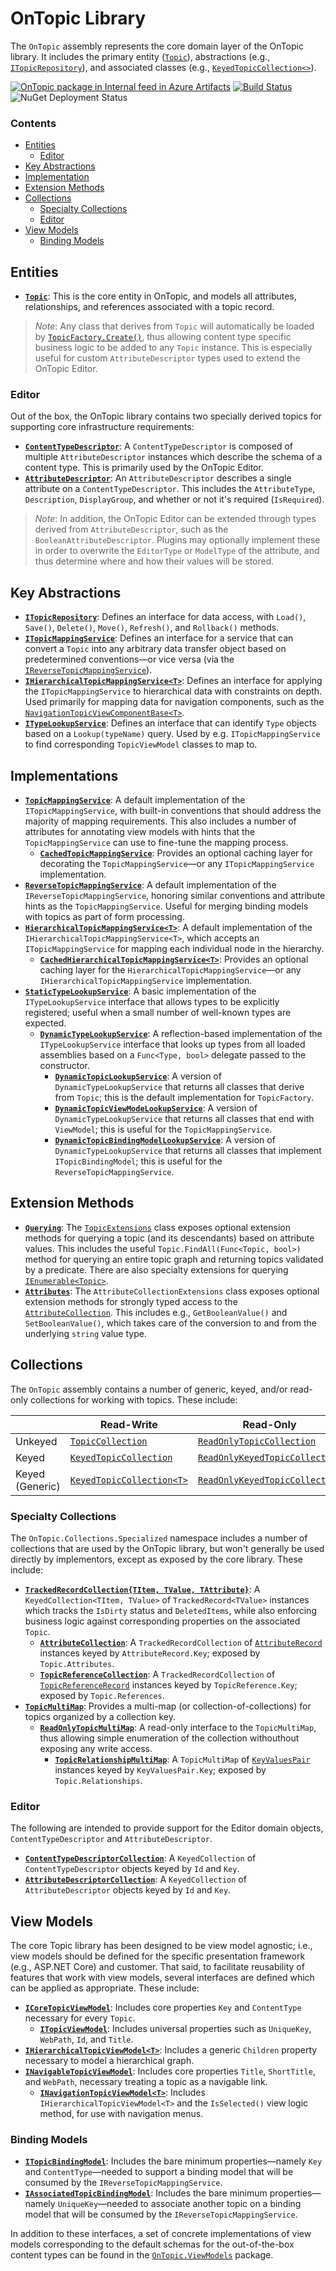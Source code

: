 ﻿# OnTopic Library

The `OnTopic` assembly represents the core domain layer of the OnTopic library. It includes the primary entity ([`Topic`](Topic.cs)), abstractions (e.g., [`ITopicRepository`](Repositories/ITopicRepository.cs)), and associated classes (e.g., [`KeyedTopicCollection<>`](Collections/KeyedTopicCollection{T}.cs)).

[![OnTopic package in Internal feed in Azure Artifacts](https://igniasoftware.feeds.visualstudio.com/_apis/public/Packaging/Feeds/46d5f49c-5e1e-47bb-8b14-43be6c719ba8/Packages/fb67677f-2b83-4318-9007-0c46b4da55c1/Badge)](https://igniasoftware.visualstudio.com/OnTopic/_packaging?_a=package&feed=46d5f49c-5e1e-47bb-8b14-43be6c719ba8&package=fb67677f-2b83-4318-9007-0c46b4da55c1&preferRelease=true)
[![Build Status](https://igniasoftware.visualstudio.com/OnTopic/_apis/build/status/OnTopic-CI-V3?branchName=master)](https://igniasoftware.visualstudio.com/OnTopic/_build/latest?definitionId=7&branchName=master)
![NuGet Deployment Status](https://rmsprodscussu1.vsrm.visualstudio.com/A09668467-721c-4517-8d2e-aedbe2a7d67f/_apis/public/Release/badge/bd7f03e0-6fcf-4ec6-939d-4e995668d40f/2/2)

### Contents
- [Entities](#entities)
  - [Editor](#editor)
- [Key Abstractions](#key-abstractions) 
- [Implementation](#implementation)
- [Extension Methods](#extension-methods)
- [Collections](#collections)
  - [Specialty Collections](#specialty-collections)
  - [Editor](#editor-1)
- [View Models](#view-models) 
  - [Binding Models](#binding-models)

## Entities
- **[`Topic`](Topic.cs)**: This is the core entity in OnTopic, and models all attributes, relationships, and references associated with a topic record.

> *Note*: Any class that derives from `Topic` will automatically be loaded by [`TopicFactory.Create()`](TopicFactory.cs), thus allowing content type specific business logic to be added to any `Topic` instance. This is especially useful for custom `AttributeDescriptor` types used to extend the OnTopic Editor.

### Editor
Out of the box, the OnTopic library contains two specially derived topics for supporting core infrastructure requirements:
- **[`ContentTypeDescriptor`](Metadata/ContentTypeDescriptor.cs)**: A `ContentTypeDescriptor` is composed of multiple `AttributeDescriptor` instances which describe the schema of a content type. This is primarily used by the OnTopic Editor.
- **[`AttributeDescriptor`](Metadata/AttributeDescriptor.cs)**: An `AttributeDescriptor` describes a single attribute on a `ContentTypeDescriptor`. This includes the `AttributeType`, `Description`, `DisplayGroup`, and whether or not it's required (`IsRequired`).

> *Note*: In addition, the OnTopic Editor can be extended through types derived from `AttributeDescriptor`, such as the `BooleanAttributeDescriptor`. Plugins may optionally implement these in order to overwrite the `EditorType` or `ModelType` of the attribute, and thus determine where and how their values will be stored.

## Key Abstractions
- **[`ITopicRepository`](Repositories/ITopicRepository.cs)**: Defines an interface for data access, with `Load()`, `Save()`, `Delete()`, `Move()`, `Refresh()`, and `Rollback()` methods.
- **[`ITopicMappingService`](Mapping/README.md)**: Defines an interface for a service that can convert a `Topic` into any arbitrary data transfer object based on predetermined conventions—or vice versa (via the [`IReverseTopicMappingService`](Mapping/Reverse/IReverseTopicMappingService.cs)). 
- **[`IHierarchicalTopicMappingService<T>`](Mapping/Hierarchical/README.md)**: Defines an interface for applying the `ITopicMappingService` to hierarchical data with constraints on depth. Used primarily for mapping data for navigation components, such as the [`NavigationTopicViewComponentBase<T>`](../OnTopic.AspNetCore.Mvc/Components/NavigationTopicViewComponentBase{T}.cs).
- **[`ITypeLookupService`](lookup/ITypeLookupService.cs)**: Defines an interface that can identify `Type` objects based on a `Lookup(typeName)` query. Used by e.g. `ITopicMappingService` to find corresponding `TopicViewModel` classes to map to.

## Implementations
- **[`TopicMappingService`](Mapping/README.md)**: A default implementation of the `ITopicMappingService`, with built-in conventions that should address the majority of mapping requirements. This also includes a number of attributes for annotating view models with hints that the `TopicMappingService` can use to fine-tune the mapping process.
  - **[`CachedTopicMappingService`](Mapping/README.md)**: Provides an optional caching layer for decorating the `TopicMappingService`—or any `ITopicMappingService` implementation.
- **[`ReverseTopicMappingService`](Mapping/Reverse/README.md)**: A default implementation of the `IReverseTopicMappingService`, honoring similar conventions and attribute hints as the `TopicMappingService`. Useful for merging binding models with topics as part of form processing.
- **[`HierarchicalTopicMappingService<T>`](Mapping/Hierarchical/README.md)**: A default implementation of the `IHierarchicalTopicMappingService<T>`, which accepts an `ITopicMappingService` for mapping each individual node in the hierarchy.
  - **[`CachedHierarchicalTopicMappingService<T>`](Mapping/Hierarchical/README.md)**: Provides an optional caching layer for the `HierarchicalTopicMappingService`—or any `IHierarchicalTopicMappingService` implementation.
- **[`StaticTypeLookupService`](Lookup/StaticTypeLookupService.cs)**: A basic implementation of the `ITypeLookupService` interface that allows types to be explicitly registered; useful when a small number of well-known types are expected.
  - **[`DynamicTypeLookupService`](Lookup/DynamicTypeLookupService.cs)**: A reflection-based implementation of the `ITypeLookupService` interface that looks up types from all loaded assemblies based on a `Func<Type, bool>` delegate passed to the constructor.
    - **[`DynamicTopicLookupService`](Lookup/DynamicTopicLookupService.cs)**: A version of `DynamicTypeLookupService` that returns all classes that derive from `Topic`; this is the default implementation for `TopicFactory`.
    - **[`DynamicTopicViewModeLookupService`](Lookup/DynamicTopicViewModelLookupService.cs)**: A version of `DynamicTypeLookupService` that returns all classes that end with `ViewModel`; this is useful for the `TopicMappingService`.
    - **[`DynamicTopicBindingModelLookupService`](Lookup/DynamicTopicBindingModelLookupService.cs)**: A version of `DynamicTypeLookupService` that returns all classes that implement `ITopicBindingModel`; this is useful for the `ReverseTopicMappingService`.

## Extension Methods
- **[`Querying`](Querying/TopicExtensions.cs)**: The [`TopicExtensions`](Querying/TopicExtensions.cs) class exposes optional extension methods for querying a topic (and its descendants) based on attribute values. This includes the useful `Topic.FindAll(Func<Topic, bool>)` method for querying an entire topic graph and returning topics validated by a predicate. There are also specialty extensions for querying [`IEnumerable<Topic>`](Querying/TopicCollectionExtensions.cs).
- **[`Attributes`](Attributes/AttributeCollectionExtensions.cs)**: The `AttributeCollectionExtensions` class exposes optional extension methods for strongly typed access to the [`AttributeCollection`](Attributes/AttributeCollection.cs). This includes e.g., `GetBooleanValue()` and `SetBooleanValue()`, which takes care of the conversion to and from the underlying `string` value type.

## Collections
The `OnTopic` assembly contains a number of generic, keyed, and/or read-only collections for working with topics. These include:

|                               | Read-Write                            | Read-Only
| ----------------------------- | ------------------------------------- | -------------------------------------
| Unkeyed                       | [`TopicCollection`][1]                | [`ReadOnlyTopicCollection`][4]
| Keyed                         | [`KeyedTopicCollection`][2]           | [`ReadOnlyKeyedTopicCollection`][5]
| Keyed (Generic)               | [`KeyedTopicCollection<T>`][3]        | [`ReadOnlyKeyedTopicCollection`][6]

[1]: Collections/TopicCollection.cs
[2]: Collections/KeyedTopicCollection.cs
[3]: Collections/KeyedTopicCollection{T}.cs
[4]: Collections/ReadOnlyTopicCollection.cs
[5]: Collections/ReadOnlyKeyedTopicCollection.cs
[6]: Collections/ReadOnlyKeyedTopicCollection{T}.cs

### Specialty Collections
The `OnTopic.Collections.Specialized` namespace includes a number of collections that are used by the OnTopic library, but won't generally be used directly by implementors, except as exposed by the core library. These include:
- **[`TrackedRecordCollection{TItem, TValue, TAttribute}`](Collections/Specialized/TrackedRecordCollection{TItem,TValue,TAttribute}.cs)**: A `KeyedCollection<TItem, TValue>` of `TrackedRecord<TValue>` instances which tracks the `IsDirty` status and `DeletedItems`, while also enforcing business logic against corresponding properties on the associated `Topic`.
  - **[`AttributeCollection`](attributes/AttributeCollection.cs)**: A `TrackedRecordCollection` of [`AttributeRecord`](Attributes/AttributeRecord.cs) instances keyed by `AttributeRecord.Key`; exposed by `Topic.Attributes`.
  - **[`TopicReferenceCollection`](associations/TopicReferenceCollection.cs)**: A `TrackedRecordCollection` of [`TopicReferenceRecord`](Associations/TopicReferenceRecord.cs) instances keyed by `TopicReference.Key`; exposed by `Topic.References`.
- **[`TopicMultiMap`](Collections/Specialized/TopicMultiMap.cs)**: Provides a multi-map (or collection-of-collections) for topics organized by a collection key.
  - **[`ReadOnlyTopicMultiMap`](Collections/Specialized/ReadOnlyTopicMultiMap.cs)**: A read-only interface to the `TopicMultiMap`, thus allowing simple enumeration of the collection withouthout exposing any write access.
    - **[`TopicRelationshipMultiMap`](associations/TopicRelationshipMultiMap.cs)**: A `TopicMultiMap` of [`KeyValuesPair`](Collections/Specialized/KeyValuesPair{TKey,TValue}.cs) instances keyed by `KeyValuesPair.Key`; exposed by `Topic.Relationships`.

### Editor
The following are intended to provide support for the Editor domain objects, `ContentTypeDescriptor` and `AttributeDescriptor`.
- **[`ContentTypeDescriptorCollection`](Metadata/ContentTypeDescriptorCollection.cs)**: A `KeyedCollection` of `ContentTypeDescriptor` objects keyed by `Id` and `Key`.
- **[`AttributeDescriptorCollection`](Metadata/AttributeDescriptorCollection.cs)**: A `KeyedCollection` of `AttributeDescriptor` objects keyed by `Id` and `Key`.

## View Models
The core Topic library has been designed to be view model agnostic; i.e., view models should be defined for the specific presentation framework (e.g., ASP.NET Core) and customer. That said, to facilitate reusability of features that work with view models, several interfaces are defined which can be applied as appropriate. These include:
- **[`ICoreTopicViewModel`](Models/ICoreTopicViewModel.cs)**: Includes core properties `Key` and `ContentType` necessary for every `Topic`.
  - **[`ITopicViewModel`](Models/ITopicViewModel.cs)**: Includes universal properties such as `UniqueKey`, `WebPath`, `Id`, and `Title`.
- **[`IHierarchicalTopicViewModel<T>`](Models/IHierarchicalTopicViewModel{T}.cs)**: Includes a generic `Children` property necessary to model a hierarchical graph.
- **[`INavigableTopicViewModel`](Models/INavigableTopicViewModel.cs)**: Includes core properties `Title`, `ShortTitle`, and `WebPath`, necessary treating a topic as a navigable link.
  - **[`INavigationTopicViewModel<T>`](Models/INavigationTopicViewModel{T}.cs)**: Includes `IHierarchicalTopicViewModel<T>` and the `IsSelected()` view logic method, for use with navigation menus.

### Binding Models
- **[`ITopicBindingModel`](Models/ITopicBindingModel.cs)**: Includes the bare minimum properties—namely `Key` and `ContentType`—needed to support a binding model that will be consumed by the `IReverseTopicMappingService`.
- **[`IAssociatedTopicBindingModel`](Models/IAssociatedTopicBindingModel.cs)**: Includes the bare minimum properties—namely `UniqueKey`—needed to associate another topic on a binding model that will be consumed by the `IReverseTopicMappingService`.

In addition to these interfaces, a set of concrete implementations of view models corresponding to the default schemas for the out-of-the-box content types can be found in the [`OnTopic.ViewModels`](../OnTopic.ViewModels/README.md) package.